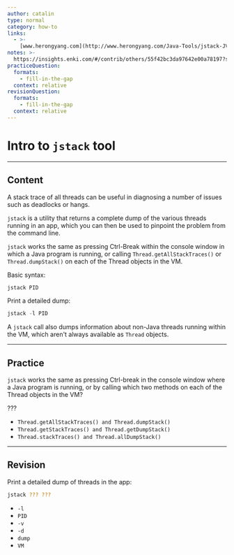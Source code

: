 ```yaml
---
author: catalin
type: normal
category: how-to
links:
  - >-
    [www.herongyang.com](http://www.herongyang.com/Java-Tools/jstack-JVM-Thread-Dump-Stack-Strace.html){website}
notes: >-
  https://insights.enki.com/#/contrib/others/55f42bc3da97642e00a78197?search=khandelwalrinki
practiceQuestion:
  formats:
    - fill-in-the-gap
  context: relative
revisionQuestion:
  formats:
    - fill-in-the-gap
  context: relative
---
```


# Intro to `jstack` tool


---

## Content

A stack trace of all threads can be useful in diagnosing a number of issues such as deadlocks or hangs.

`jstack` is a utility that returns a complete dump of the various threads running in an app, which you can then be used to pinpoint the problem from the command line.

`jstack` works the same as pressing Ctrl-Break within the console window in which a Java program is running, or calling `Thread.getAllStackTraces()` or `Thread.dumpStack()` on each of the Thread objects in the VM.

Basic syntax:

```java
jstack PID
```

Print a detailed dump:

```java
jstack -l PID
```

A `jstack` call also dumps information about non-Java threads running within the VM, which aren't always available as `Thread` objects.


---

## Practice

`jstack` works the same as pressing Ctrl-break in the console window where a Java program is running, or by calling which two methods on each of the Thread objects in the VM?

???

- `Thread.getAllStackTraces() and Thread.dumpStack()`
- `Thread.getStackTraces() and Thread.getDumpStack()`
- `Thread.stackTraces() and Thread.allDumpStack()`


---

## Revision

Print a detailed dump of threads in the app:

```bash
jstack ??? ???
```

- `-l`
- `PID`
- `-v`
- `-d`
- `dump`
- `VM`
